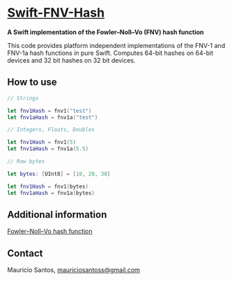 [Swift-FNV-Hash](github.com/mauriciosantos/Swift-FNV-Hash)
====================
**A Swift implementation of the Fowler–Noll–Vo (FNV) hash function**

This code provides platform independent implementations of the FNV-1 and FNV-1a hash functions in pure Swift. Computes 64-bit hashes on 64-bit devices and 32 bit hashes on 32 bit devices.

How to use
--------------------

```swift
// Strings

let fnv1Hash = fnv1("test")
let fnv1aHash = fnv1a("test")

// Integers, Floats, Doubles

let fnv1Hash = fnv1(5)
let fnv1aHash = fnv1a(5.5)

// Raw bytes

let bytes: [UInt8] = [10, 20, 30]

let fnv1Hash = fnv1(bytes)
let fnv1aHash = fnv1a(bytes)
```
 
Additional information
--------------------

[Fowler–Noll–Vo hash function](http://en.wikipedia.org/wiki/Fowler%E2%80%93Noll%E2%80%93Vo_hash_function)

Contact
--------------------

Mauricio Santos, [mauriciosantoss@gmail.com](mailto:mauriciosantoss@gmail.com)
